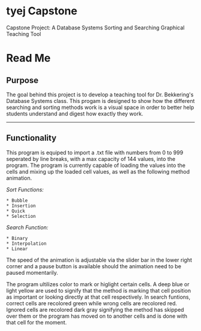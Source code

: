 # tyej Capstone
Capstone Project: A Database Systems Sorting and Searching Graphical Teaching Tool

Read Me
=======

## Purpose

The goal behind this project is to develop a teaching tool for Dr. Bekkering's Database Systems class. This progam is designed to show how the different searching and sorting methods work is a visual space in order to better help students understand and digest how exactly they work.

---

## Functionality

This program is equiped to import a .txt file with numbers from 0 to 999 seperated by line breaks, with a max capacity of 144 values, into the program. The program is currently capable of loading the values into the cells and mixing up the loaded cell values, as well as the following method animation.

_Sort Functions:_

    * Bubble
    * Insertion
    * Quick
    * Selection
    
_Search Function:_

    * Binary
    * Interpolation
    * Linear
    
The speed of the animation is adjustable via the slider bar in the lower right corner and a pause button is available should the animation need to be paused momentarily.

The program ultilizes color to mark or higlight certain cells. A deep blue or light yellow are used to signify that the method is marking that cell position as important or looking directly at that cell respectively. In search funtions, correct cells are recolored green while wrong cells are recolored red. Ignored cells are recolored dark gray signifying the method has skipped over them or the program has moved on to another cells and is done with that cell for the moment.
